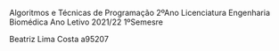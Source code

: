  Algoritmos e Técnicas de Programação
2ºAno Licenciatura Engenharia Biomédica
Ano Letivo 2021/22
1ºSemesre


Beatriz Lima Costa a95207
